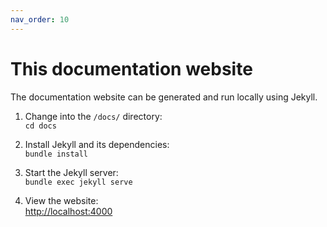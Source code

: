 ```yaml
---
nav_order: 10
---
```


# This documentation website

The documentation website can be generated and run locally using Jekyll.

1. Change into the `/docs/` directory:\
`cd docs`

2. Install Jekyll and its dependencies:\
`bundle install`

3. Start the Jekyll server:\
`bundle exec jekyll serve`

4. View the website:\
<http://localhost:4000>
